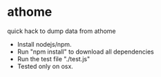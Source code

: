# athome
quick hack to dump data from athome

* Install nodejs/npm.
* Run "npm install" to download all dependencies
* Run the test file "./test.js"
* Tested only on osx.

